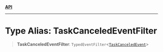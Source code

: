 [**API**](../../../README.md)

***

# Type Alias: TaskCanceledEventFilter

> **TaskCanceledEventFilter**: `TypedEventFilter`\<[`TaskCanceledEvent`](TaskCanceledEvent.md)\>

